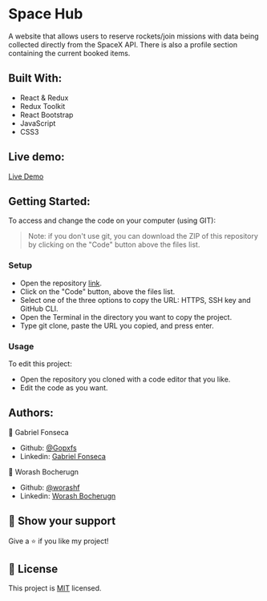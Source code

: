 # Space Hub
A website that allows users to reserve rockets/join missions with data being collected directly from the SpaceX API. There is also a profile section containing the current booked items.

## Built With:
- React & Redux
- Redux Toolkit
- React Bootstrap
- JavaScript
- CSS3

## Live demo:
[Live Demo](https://gopxfs.github.io/rockets)

## Getting Started:
To access and change the code on your computer (using GIT):
> Note: if you don't use git, you can download the ZIP of this repository by clicking on the "Code" button above the files list.
### Setup
- Open the repository [link](https://github.com/Gopxfs/space-hub).
- Click on the "Code" button, above the files list.
- Select one of the three options to copy the URL: HTTPS, SSH key and GitHub CLI.
- Open the Terminal in the directory you want to copy the project.
- Type git clone, paste the URL you copied, and press enter.
### Usage
To edit this project:
- Open the repository you cloned with a code editor that you like.
- Edit the code as you want.

## Authors:
:bust_in_silhouette: Gabriel Fonseca
- Github: [@Gopxfs](https://github.com/Gopxfs)
- Linkedin: [Gabriel Fonseca](https://www.linkedin.com/in/gabriel-fonseca-sales-8bb64b236/)

:bust_in_silhouette: Worash Bocherugn
- Github: [@worashf](https://github.com/worashf)
- Linkedin: [Worash Bocherugn](https://www.linkedin.com/in/worash-abocherugn-a02219154/)

## :star2: Show your support
Give a :star: if you like my project!

## :pencil: License
This project is [MIT](https://github.com/Gopxfs/space-hub/blob/main/LICENSE) licensed.
